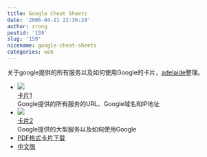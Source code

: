 ```yaml
---
title: Google Cheat Sheets
date: '2006-04-21 22:36:29'
author: zrong
postid: '159'
slug: '159'
nicename: google-cheat-sheets
categories: web
---
```


关于google提供的所有服务以及如何使用Google的卡片，[adelaide](http://www.adelaider.com/google/)整理。

-   [![](http://www.adelaider.com/google/p1.png)  
   卡片1](http://www.adelaider.com/google/?cheatsheet&page=1)  
    Google提供的所有服务的URL、Google域名和IP地址
-   [![](http://www.adelaider.com/google/p2.png)  
   卡片2](http://www.adelaider.com/google/?cheatsheet&page=2)  
    Google提供的大型服务以及如何使用Google
-   [PDF格式卡片下载](http://www.adelaider.com/google/?cheatsheet)
-   [中文版](http://www.skyfish.com.cn/date/gcs/index-hb.html)

